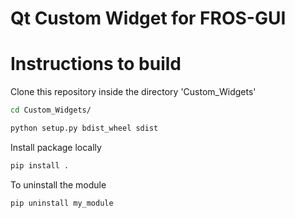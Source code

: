 # Qt Custom Widget for FROS-GUI



# Instructions to build 

Clone this repository inside the directory 'Custom_Widgets' 


```sh
cd Custom_Widgets/
```

```sh
python setup.py bdist_wheel sdist
```
Install package locally

```sh
pip install .
```
To uninstall the module

```sh
pip uninstall my_module
```